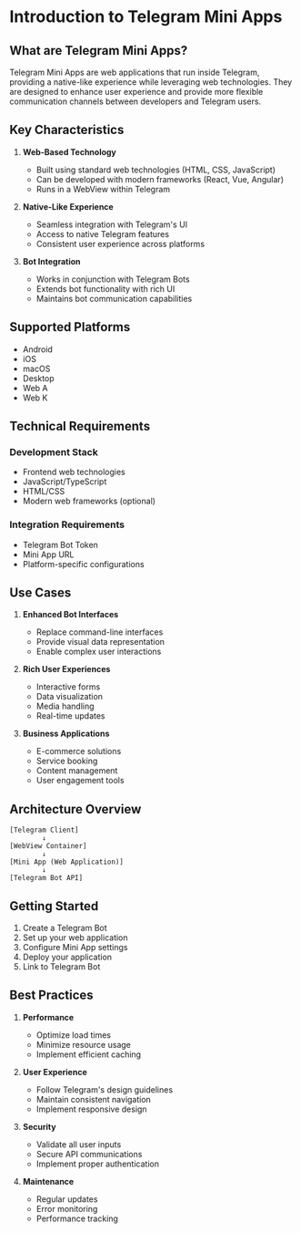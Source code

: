# Introduction to Telegram Mini Apps

## What are Telegram Mini Apps?

Telegram Mini Apps are web applications that run inside Telegram, providing a native-like experience while leveraging web technologies. They are designed to enhance user experience and provide more flexible communication channels between developers and Telegram users.

## Key Characteristics

1. **Web-Based Technology**
   - Built using standard web technologies (HTML, CSS, JavaScript)
   - Can be developed with modern frameworks (React, Vue, Angular)
   - Runs in a WebView within Telegram

2. **Native-Like Experience**
   - Seamless integration with Telegram's UI
   - Access to native Telegram features
   - Consistent user experience across platforms

3. **Bot Integration**
   - Works in conjunction with Telegram Bots
   - Extends bot functionality with rich UI
   - Maintains bot communication capabilities

## Supported Platforms

- Android
- iOS
- macOS
- Desktop
- Web A
- Web K

## Technical Requirements

### Development Stack
- Frontend web technologies
- JavaScript/TypeScript
- HTML/CSS
- Modern web frameworks (optional)

### Integration Requirements
- Telegram Bot Token
- Mini App URL
- Platform-specific configurations

## Use Cases

1. **Enhanced Bot Interfaces**
   - Replace command-line interfaces
   - Provide visual data representation
   - Enable complex user interactions

2. **Rich User Experiences**
   - Interactive forms
   - Data visualization
   - Media handling
   - Real-time updates

3. **Business Applications**
   - E-commerce solutions
   - Service booking
   - Content management
   - User engagement tools

## Architecture Overview

```
[Telegram Client]
        ↓
[WebView Container]
        ↓
[Mini App (Web Application)]
        ↓
[Telegram Bot API]
```

## Getting Started

1. Create a Telegram Bot
2. Set up your web application
3. Configure Mini App settings
4. Deploy your application
5. Link to Telegram Bot

## Best Practices

1. **Performance**
   - Optimize load times
   - Minimize resource usage
   - Implement efficient caching

2. **User Experience**
   - Follow Telegram's design guidelines
   - Maintain consistent navigation
   - Implement responsive design

3. **Security**
   - Validate all user inputs
   - Secure API communications
   - Implement proper authentication

4. **Maintenance**
   - Regular updates
   - Error monitoring
   - Performance tracking 